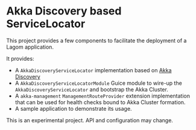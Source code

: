 # Akka Discovery based ServiceLocator

This project provides a few components to facilitate the deployment of a Lagom application. 

It provides:

* A `AkkaDiscoveryServiceLocator` implementation based on [Akka Discovery](https://developer.lightbend.com/docs/akka-management/current/discovery/index.html)
* A `AkkaDiscoveryServiceLocatorModule` Guice module to wire-up the `AkkaDiscoveryServiceLocator` and bootstrap the Akka Cluster.
* A `akka-management` `ManagementRouteProvider` extension implementation that can be used for health checks bound to Akka Cluster formation.
* A sample application to demonstrate its usage.

This is an experimental project. API and configuration may change.
